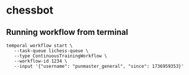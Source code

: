 # chessbot

## Running workflow from terminal
```
temporal workflow start \
   --task-queue lichess-queue \
   --type ContinuousTrainingWorkflow \
   --workflow-id 1234 \
   --input '{"username": "punmaster_general", "since": 1736959353}'
```